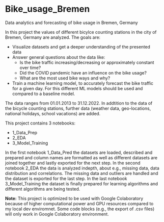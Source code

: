 # Bike_usage_Bremen
Data analytics and forecasting of bike usage in Bremen, Germany

In this project the values of different bicylce counting stations in the city of Bremen, Germany are analyzed. The goals are:

* Visualize datasets and get a deeper understanding of the presented data
* Answer general questions about the data like:
  * Is the bike traffic increasing/decreasing or approximately constant over time?
  * Did the COVID pandemic have an influence on the bike usage?
  * What are the most used bike ways and why?
* Train a machine learning model, to accurately forecast the bike traffic for a given day. For this different ML models should be used and compared to a baseline model.

The data ranges from 01.01.2013 to 31.12.2022. In addtition to the data of the bicycle counting stations, further data (weather data, geo-locations, national holidays, school vacations) are added.

This project contains 3 notebooks:
 * 1_Data_Prep
 * 2_EDA
 * 3_Model_Training

In the first notebook 1_Data_Pred the datasets are loaded, described and prepared and column names are formatted as well as different datasets are joined together and lastly exported for the next step.
In the second notebook 2_EDA the data is analyzed indepth, about e.g., missing data, data distribution and correlations. The missing data and outliers are handled and the dataset is exported for the last step.
In the last notebook 3_Model_Training the dataset is finally prepared for learning algorithms and different algorithms are being tested.

**Note:**
This project is optimized to be used with Google Colaboratory because of higher computational power and GPU resources compared to my local dev enviromnet. Some code blocks (e.g., the export of .csv files) will only work in Google Colaboratory environment. 
